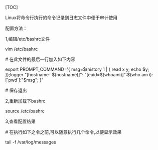 [TOC]

Linux将命令行执行的命令记录到日志文件中便于审计使用

配置方法：

1,编辑/etc/bashrc文件

vim /etc/bashrc

\# 在此文件的最后一行加入如下内容

export PROMPT_COMMAND='{ msg=$(history 1 | { read x y; echo $y; });logger "[hostname- $(hostname)]": "[euid=$(whoami)]":$(who am i):[`pwd`]:"$msg"; }'

\# 保存退出

2,重新加载下bashrc

source /etc/bashrc

3,查看配置结果

\# 在执行如下之令之前,可以随意执行几个命令,以便显示效果

tail -f /var/log/messages